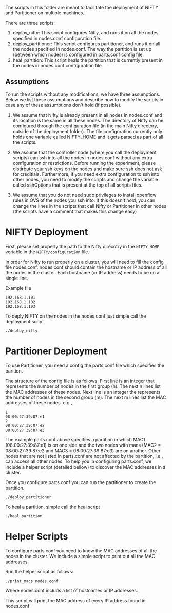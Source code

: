 The scripts in this folder are meant to facilitate the deployment of NIFTY and Partitioner on multiple machines.

There are three scripts:

1. deploy_nifty: This script configures Nifty, and runs it on all the nodes specified in nodes.conf configuration file.
2. deploy_partitioner: This script configures partitioner, and runs it on all the nodes specified in nodes.conf. The way the partition is set up (between which nodes) is configured in parts.conf config file.
3. heal_partition: This script heals the partition that is currently present in the nodes in nodes.conf configuration file.


Assumptions
-------

To run the scripts without any modifications, we have three assumptions. Below we list these assumptions and describe how to 
modify the scripts in case any of these assumptions don't hold (if possible).

1. We assume that Nifty is already present in all nodes in nodes.conf and its location is the same in all these nodes. The directory of Nifty can be configured through the configuration file (in the main Nifty directory, outside of the deployment folder). The file configuration currently only holds one variable called NIFTY_HOME and it gets parsed as part of all the scripts.

2. We assume that the controller node (where you call the deployment scripts) can ssh into all the nodes in nodes.conf without any extra configuration or restrictions. Before running the experiment, please distirbute your ssh keys on the nodes and make sure ssh does not ask for creditials. Furthermore, if you need extra configuration to ssh into other nodes, you need to modify the scripts and change the variable called sshOptions that is present at the top of all scripts files.

3. We assume that you do not need sudo privileges to install openflow rules in OVS of the nodes you ssh into. If this doesn't hold, you can change the lines in the scripts that call Nifty or Partitioner in other nodes (the scripts have a comment that makes this change easy)


NIFTY Deployment
=======

First, please set properly the path to the Nifty direcotry in the ```NIFTY_HOME``` veriable in the ```NIFTY/configuration``` file.

In order for Nifty to run properly on a cluster, you will need to fill the config file nodes.conf. 
nodes.conf should contain the hostname or IP address of all the nodes in the cluster. Each hostname (or IP address) needs to be on a single line. 

Example file
```
192.168.1.101
192.168.1.102
192.168.1.103
```

To deply NIFTY on the nodes in the nodes.conf just simple call the deployment script

```
./deploy_nifty
```

 
Partitioner Deployment
=======

To use Partitioner, you need a config the parts.conf file which specifies the parition. 

The structure of the config file is as follows:
First line is an integer that represents the number of nodes in the first group (n). The next n lines list the MAC addresses of these nodes. Next line is an integer the represents the number of nodes in the second group (m). The next m lines list the MAC addresses of these nodes. e.g.,

```
1
08:00:27:39:87:e1
2
08:00:27:39:87:e2
08:00:27:39:87:e3
```

The example parts.conf above specifies a partition in which MAC1 (08:00:27:39:87:e1) is on one side and the two nodes with macs (MAC2 = 08:00:27:39:87:e2 and MAC3 = 08:00:27:39:87:e3) are on another. Other nodes that are not listed in parts.conf are not affected by the partition, i.e., can access all other nodes. 
To help you in configuring parts.conf, we include a helper script (detailed bellow) to discover the MAC addresses in a cluster.

Once you configure parts.conf you can run the partitioner to create the partition.

```
./deploy_partitioner
```

To heal a partition, simple call the heal script

```
./heal_partition
```

Helper Scripts
=======

To configure parts.conf you need to know the MAC addresses of all the nodes in the cluster. We include a simple script to print out all the MAC addresses.

Run the helper script as follows:


```
./print_macs nodes.conf
```
Where nodes.conf includs a list of hostnames or IP addresses.

This script will print the MAC address of every IP address found in nodes.conf

